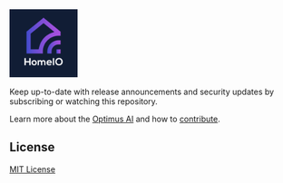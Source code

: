 <div >
  <img src="assets/logo.png" width=120>
</div>

Keep up-to-date with release announcements and security updates by subscribing or watching this repository.

Learn more about the
[Optimus AI](https://lk.linkedin.com/company/teamoptimusai) and how to
[contribute](CONTRIBUTE.md).

## License

[MIT License](LICENSE)
